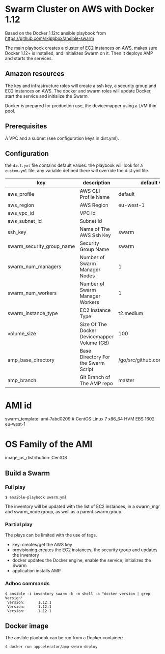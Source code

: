 # Swarm Cluster on AWS with Docker 1.12

Based on the Docker 1.12rc ansible playbook from https://github.com/skippbox/ansible-swarm

The main playbook creates a cluster of EC2 instances on AWS, makes sure Docker 1.12+ is installed, and initializes Swarm on it.
Then it deploys AMP and starts the services.

## Amazon resources

The key and infrastructure roles will create a ssh key, a security group and EC2 instances on AWS.
The docker and swarm roles will update Docker, start the service and initialize the Swarm.

Docker is prepared for production use, the devicemapper using a LVM thin pool.

## Prerequisites

A VPC and a subnet (see configuration keys in dist.yml).

## Configuration

the ```dist.yml``` file contains default values.
the playbook will look for a ```custom.yml``` file, any variable defined there will override the dist.yml file.

key | description | default value
--- | ----------- | -------------
aws_profile | AWS CLI Profile Name | default
aws_region | AWS Region | eu-west-1
aws_vpc_id | VPC Id |
aws_subnet_id | Subnet Id |
ssh_key | Name of The AWS Ssh Key  | swarm
swarm_security_group_name | Security Group Name | swarm
swarm_num_managers | Number of Swarm Manager Nodes | 1
swarm_num_workers | Number of Swarm Manager Workers | 1
swarm_instance_type | EC2 Instance Type | t2.medium
volume_size | Size Of The Docker Devicemapper Volume (GB) | 100
amp_base_directory | Base Directory For the Swarm Script | /go/src/github.com/appcelerator
amp_branch | Git Branch of The AMP repo | master

# AMI id
swarm_template: ami-7abd0209 # CentOS Linux 7 x86_64 HVM EBS 1602 eu-west-1
# OS Family of the AMI
image_os_distribution: CentOS


## Build a Swarm

### Full play

```
$ ansible-playbook swarm.yml
```

The inventory will be updated with the list of EC2 instances, in a swarm_mgr and swarm_node group, as well as a parent swarm group.

### Partial play

The plays can be limited with the use of tags.

 - key:           creates/get the AWS key
 - provisioning   creates the EC2 instances, the security group and updates the inventory
 - docker         updates the Docker engine, enable the service, initializes the Swarm
 - application    installs AMP

### Adhoc commands
```
$ ansible -i inventory swarm -b -m shell -a "docker version | grep Version"
 Version:      1.12.1
 Version:      1.12.1
 Version:      1.12.1
```

## Docker image

The ansible playbook can be run from a Docker container:

    $ docker run appcelerator/amp-swarm-deploy
